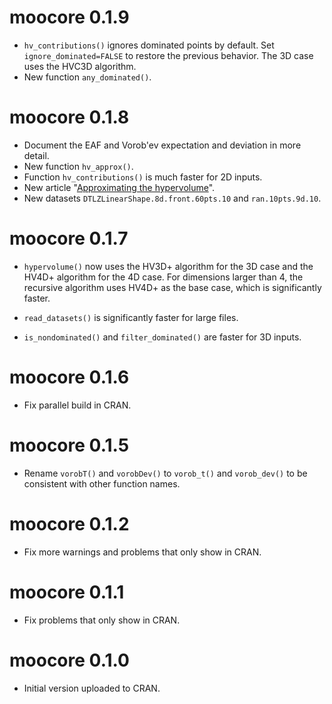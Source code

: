 # moocore 0.1.9

 * `hv_contributions()` ignores dominated points by default.  Set `ignore_dominated=FALSE` to restore the previous behavior.  The 3D case uses the HVC3D algorithm.
 * New function `any_dominated()`.

# moocore 0.1.8

 * Document the EAF and Vorob'ev expectation and deviation in more detail.
 * New function `hv_approx()`.
 * Function `hv_contributions()` is much faster for 2D inputs.
 * New article "[Approximating the hypervolume](https://multi-objective.github.io/moocore/r/articles/hv_approx.html)".
 * New datasets `DTLZLinearShape.8d.front.60pts.10` and `ran.10pts.9d.10`.

# moocore 0.1.7

 * `hypervolume()` now uses the HV3D+ algorithm for the 3D case and the HV4D+ algorithm for the 4D case.
   For dimensions larger than 4, the recursive algorithm uses HV4D+ as the base case, which is significantly faster.

 * `read_datasets()` is significantly faster for large files.

 * `is_nondominated()` and `filter_dominated()` are faster for 3D inputs.

# moocore 0.1.6

 * Fix parallel build in CRAN.

# moocore 0.1.5

 * Rename `vorobT()` and `vorobDev()` to `vorob_t()` and `vorob_dev()` to be
   consistent with other function names.

# moocore 0.1.2

 * Fix more warnings and problems that only show in CRAN.

# moocore 0.1.1

 * Fix problems that only show in CRAN.

# moocore 0.1.0

 * Initial version uploaded to CRAN.
